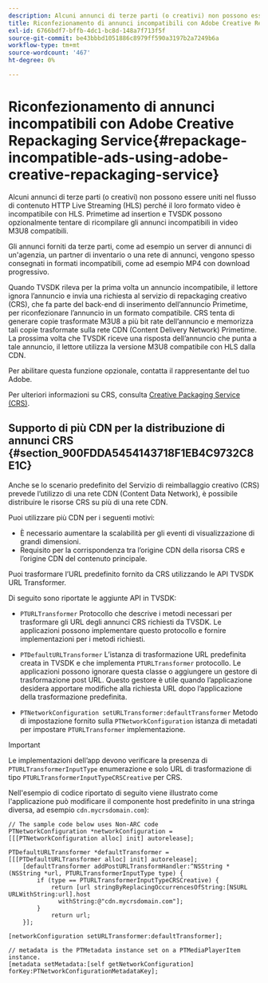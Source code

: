 ```yaml
---
description: Alcuni annunci di terze parti (o creativi) non possono essere uniti nel flusso di contenuto HTTP Live Streaming (HLS) perché il loro formato video è incompatibile con HLS. Primetime ad insertion e TVSDK possono opzionalmente tentare di ricompilare gli annunci incompatibili in video M3U8 compatibili.
title: Riconfezionamento di annunci incompatibili con Adobe Creative Repackaging Service
exl-id: 6766bdf7-bffb-4dc1-bc8d-148a7f713f5f
source-git-commit: be43bbbd1051886c8979ff590a3197b2a7249b6a
workflow-type: tm+mt
source-wordcount: '467'
ht-degree: 0%

---
```


# Riconfezionamento di annunci incompatibili con Adobe Creative Repackaging Service{#repackage-incompatible-ads-using-adobe-creative-repackaging-service}

Alcuni annunci di terze parti (o creativi) non possono essere uniti nel flusso di contenuto HTTP Live Streaming (HLS) perché il loro formato video è incompatibile con HLS. Primetime ad insertion e TVSDK possono opzionalmente tentare di ricompilare gli annunci incompatibili in video M3U8 compatibili.

Gli annunci forniti da terze parti, come ad esempio un server di annunci di un&#39;agenzia, un partner di inventario o una rete di annunci, vengono spesso consegnati in formati incompatibili, come ad esempio MP4 con download progressivo.

Quando TVSDK rileva per la prima volta un annuncio incompatibile, il lettore ignora l’annuncio e invia una richiesta al servizio di repackaging creativo (CRS), che fa parte del back-end di inserimento dell’annuncio Primetime, per riconfezionare l’annuncio in un formato compatibile. CRS tenta di generare copie trasformate M3U8 a più bit rate dell’annuncio e memorizza tali copie trasformate sulla rete CDN (Content Delivery Network) Primetime. La prossima volta che TVSDK riceve una risposta dell’annuncio che punta a tale annuncio, il lettore utilizza la versione M3U8 compatibile con HLS dalla CDN.

Per abilitare questa funzione opzionale, contatta il rappresentante del tuo Adobe.

Per ulteriori informazioni su CRS, consulta [Creative Packaging Service (CRS)](https://helpx.adobe.com/content/dam/help/en/primetime/guides/crs.pdf).

## Supporto di più CDN per la distribuzione di annunci CRS {#section_900FDDA5454143718F1EB4C9732C8E1C}

Anche se lo scenario predefinito del Servizio di reimballaggio creativo (CRS) prevede l’utilizzo di una rete CDN (Content Data Network), è possibile distribuire le risorse CRS su più di una rete CDN.

Puoi utilizzare più CDN per i seguenti motivi:

* È necessario aumentare la scalabilità per gli eventi di visualizzazione di grandi dimensioni.
* Requisito per la corrispondenza tra l’origine CDN della risorsa CRS e l’origine CDN del contenuto principale.

Puoi trasformare l’URL predefinito fornito da CRS utilizzando le API TVSDK URL Transformer.

Di seguito sono riportate le aggiunte API in TVSDK:

* `PTURLTransformer` Protocollo che descrive i metodi necessari per trasformare gli URL degli annunci CRS richiesti da TVSDK. Le applicazioni possono implementare questo protocollo e fornire implementazioni per i metodi richiesti.

* `PTDefaultURLTransformer` L’istanza di trasformazione URL predefinita creata in TVSDK e che implementa `PTURLTransformer` protocollo. Le applicazioni possono ignorare questa classe o aggiungere un gestore di trasformazione post URL. Questo gestore è utile quando l’applicazione desidera apportare modifiche alla richiesta URL dopo l’applicazione della trasformazione predefinita.

* `PTNetworkConfiguration setURLTransformer:defaultTransformer` Metodo di impostazione fornito sulla `PTNetworkConfiguration` istanza di metadati per impostare `PTURLTransformer` implementazione.

>[!IMPORTANT]
>
>Le implementazioni dell’app devono verificare la presenza di `PTURLTransformerInputType` enumerazione e solo URL di trasformazione di tipo `PTURLTransformerInputTypeCRSCreative` per CRS.

Nell&#39;esempio di codice riportato di seguito viene illustrato come l&#39;applicazione può modificare il componente host predefinito in una stringa diversa, ad esempio `cdn.mycrsdomain.com`):

```
// The sample code below uses Non-ARC code 
PTNetworkConfiguration *networkConfiguration = [[[PTNetworkConfiguration alloc] init] autorelease]; 
   
PTDefaultURLTransformer *defaultTransformer = [[[PTDefaultURLTransformer alloc] init] autorelease]; 
    [defaultTransformer addPostURLTransformHandler:^NSString *(NSString *url, PTURLTransformerInputType type) { 
        if (type == PTURLTransformerInputTypeCRSCreative) { 
            return [url stringByReplacingOccurrencesOfString:[NSURL URLWithString:url].host  
              withString:@"cdn.mycrsdomain.com"]; 
        } 
            return url; 
    }]; 
  
[networkConfiguration setURLTransformer:defaultTransformer]; 
   
// metadata is the PTMetadata instance set on a PTMediaPlayerItem instance. 
[metadata setMetadata:[self getNetworkConfiguration] forKey:PTNetworkConfigurationMetadataKey];
```
